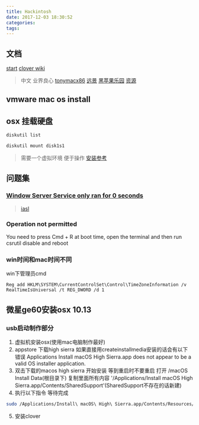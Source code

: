 ```yaml
---
title: Hackintosh
date: 2017-12-03 18:30:52
categories:
tags:
---
```


<!--more-->

## 文档
[start](https://www.tonymacx86.com/threads/faq-read-first-laptop-frequent-questions.164990/)
[clover wiki](https://clover-wiki.zetam.org/zh-CN/contents)
> 中文 业界良心
[tonymacx86](https://www.tonymacx86.com/threads/unibeast-install-macos-high-sierra-on-any-supported-intel-based-pc.235474/)
[远景](http://bbs.pcbeta.com/forum-498-1.html)
[黑苹果乐园](https://imac.hk/install-os-x-mbt-gpt-uefi.html)
[资源](http://bbs.pcbeta.com/viewthread-1737566-1-1.html)

## vmware mac os install

## osx 挂载硬盘
```bash
diskutil list

diskutil mount disk1s1
```
> 需要一个虚拟环境 便于操作
[安装参考](https://jingyan.baidu.com/article/54b6b9c0ec0a1b2d593b4745.html)

## 问题集

### [Window Server Service only ran for 0 seconds](https://www.tonymacx86.com/threads/fix-window-server-service-only-ran-for-0-seconds-with-dual-gpu.233092/) 

> [iasl](https://github.com/RehabMan/Intel-iasl)

### Operation not permitted
You need to press Cmd + R at boot time, open the terminal and then run csrutil disable and reboot

### win时间和mac时间不同
win下管理员cmd
```
Reg add HKLM\SYSTEM\CurrentControlSet\Control\TimeZoneInformation /v RealTimeIsUniversal /t REG_DWORD /d 1
```

## 微星ge60安装osx 10.13
### usb启动制作部分
1. 虚拟机安装osx(使用mac电脑制作最好)
2. appstore 下载high sierra 如果直接用createinstallmedia安装的话会有以下错误
Applications Install macOS High Sierra.app does not appear to be a valid OS installer application.
3. 双击下载的macos high sierra 开始安装 等到重启时不要重启
打开 /macOS Install Data(根目录下) 复制里面所有内容 '/Applications/Install macOS High Sierra.app/Contents/SharedSupport'(SharedSupport不存在的话新建)
4. 执行以下指令 等待完成
```bash
sudo /Applications/Install\ macOS\ High\ Sierra.app/Contents/Resources/createinstallmedia --volume /Volumes/MyVolume
```
5. 安装clover